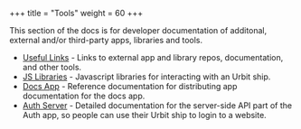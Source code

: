+++
title = "Tools"
weight = 60
+++

This section of the docs is for developer documentation of additonal, external and/or third-party apps, libraries and tools.

- [Useful Links](/tools/links) - Links to external app and library repos, documentation, and other tools.
- [JS Libraries](/tools/js-libs) - Javascript libraries for interacting with an Urbit ship.
- [Docs App](/tools/docs-app) - Reference documentation for distributing app documentation for the docs app.
- [Auth Server](/tools/auth-server) - Detailed documentation for the server-side API part of the Auth app, so people can use their Urbit ship to login to a website.
